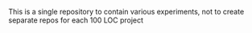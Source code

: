 This is a single repository to contain various experiments, not to create separate repos for each 100 LOC project
